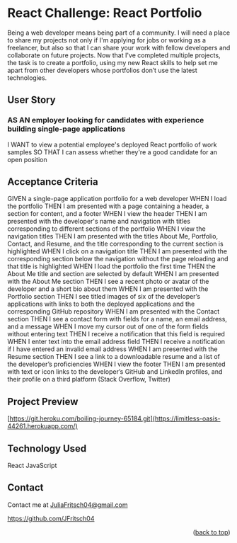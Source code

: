 # React Challenge: React Portfolio

Being a web developer means being part of a community. I will need a place to share my projects not only if I'm applying for jobs or working as a freelancer, but also so that I can share your work with fellow developers and collaborate on future projects.
Now that I've  completed multiple projects, the task is to create a portfolio, using my new React skills to help set me apart from other developers whose portfolios don’t use the latest technologies.

## User Story
    
### AS AN employer looking for candidates with experience building single-page applications
I WANT to view a potential employee's deployed React portfolio of work samples
SO THAT I can assess whether they're a good candidate for an open position

## Acceptance Criteria
GIVEN a single-page application portfolio for a web developer
WHEN I load the portfolio
THEN I am presented with a page containing a header, a section for content, and a footer
WHEN I view the header
THEN I am presented with the developer's name and navigation with titles corresponding to different sections of the portfolio
WHEN I view the navigation titles
THEN I am presented with the titles About Me, Portfolio, Contact, and Resume, and the title corresponding to the current section is highlighted
WHEN I click on a navigation title
THEN I am presented with the corresponding section below the navigation without the page reloading and that title is highlighted
WHEN I load the portfolio the first time
THEN the About Me title and section are selected by default
WHEN I am presented with the About Me section
THEN I see a recent photo or avatar of the developer and a short bio about them
WHEN I am presented with the Portfolio section
THEN I see titled images of six of the developer’s applications with links to both the deployed applications and the corresponding GitHub repository
WHEN I am presented with the Contact section
THEN I see a contact form with fields for a name, an email address, and a message
WHEN I move my cursor out of one of the form fields without entering text
THEN I receive a notification that this field is required
WHEN I enter text into the email address field
THEN I receive a notification if I have entered an invalid email address
WHEN I am presented with the Resume section
THEN I see a link to a downloadable resume and a list of the developer’s proficiencies
WHEN I view the footer
THEN I am presented with text or icon links to the developer’s GitHub and LinkedIn profiles, and their profile on a third platform (Stack Overflow, Twitter) 






## Project Preview
[https://git.heroku.com/boiling-journey-65184.git](https://limitless-oasis-44261.herokuapp.com/)


## Technology Used
React
JavaScript





<!-- CONTACT -->
## Contact

Contact me at JuliaFritsch04@gmail.com

https://github.com/JFritsch04

<p align="right">(<a href="#readme-top">back to top</a>)</p>

